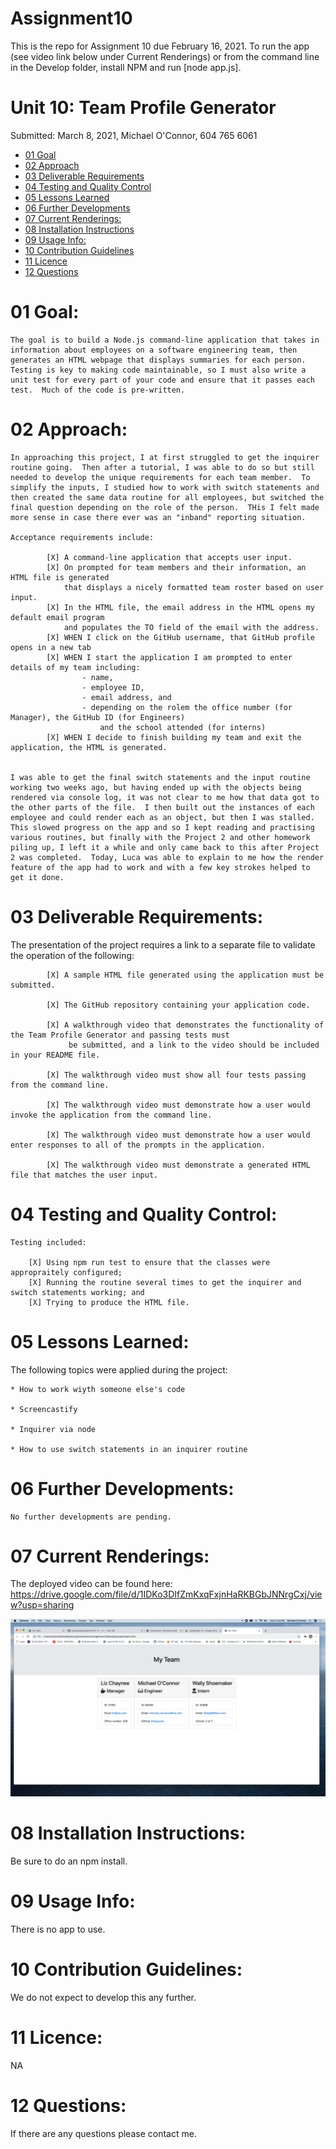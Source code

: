 # Assignment10

This is the repo for Assignment 10 due February 16, 2021.
To run the app (see video link below under Current Renderings) or from the command line in the Develop folder, install NPM and run [node app.js].

# Unit 10: Team Profile Generator

Submitted: March 8, 2021, Michael O'Connor, 604 765 6061

   * [01 Goal](#01-goal)
   * [02 Approach](#02-approach)
   * [03 Deliverable Requirements](#03-deliverable-requirements)
   * [04 Testing and Quality Control](#04-testing-and-quality-control)
   * [05 Lessons Learned](#05-lessons-learned)
   * [06 Further Developments](#06-further-developments)
   * [07 Current Renderings:](#07-current-renderings)
   * [08 Installation Instructions](#08-installation-instructions)
   * [09 Usage Info:](#09-usage-info)
   * [10 Contribution Guidelines](#10-contribution-guidelines)
   * [11 Licence](#11-licence)
   * [12 Questions](#12-questions)

# 01 Goal: 

    The goal is to build a Node.js command-line application that takes in information about employees on a software engineering team, then generates an HTML webpage that displays summaries for each person. Testing is key to making code maintainable, so I must also write a unit test for every part of your code and ensure that it passes each test.  Much of the code is pre-written.

# 02 Approach:

    In approaching this project, I at first struggled to get the inquirer routine going.  Then after a tutorial, I was able to do so but still needed to develop the unique requirements for each team member.  To simplify the inputs, I studied how to work with switch statements and then created the same data routine for all employees, but switched the final question depending on the role of the person.  THis I felt made more sense in case there ever was an "inband" reporting situation.

    Acceptance requirements include: 
            
            [X] A command-line application that accepts user input.
            [X] On prompted for team members and their information, an HTML file is generated 
                that displays a nicely formatted team roster based on user input.
            [X] In the HTML file, the email address in the HTML opens my default email program 
                and populates the TO field of the email with the address.
            [X] WHEN I click on the GitHub username, that GitHub profile opens in a new tab
            [X] WHEN I start the application I am prompted to enter details of my team including:
                    - name, 
                    - employee ID, 
                    - email address, and 
                    - depending on the rolem the office number (for Manager), the GitHub ID (for Engineers)
                        and the school attended (for interns)
            [X] WHEN I decide to finish building my team and exit the application, the HTML is generated.


    I was able to get the final switch statements and the input routine working two weeks ago, but having ended up with the objects being rendered via console log, it was not clear to me how that data got to the other parts of the file.  I then built out the instances of each employee and could render each as an object, but then I was stalled.  This slowed progress on the app and so I kept reading and practising various routines, but finally with the Project 2 and other homework piling up, I left it a while and only came back to this after Project 2 was completed.  Today, Luca was able to explain to me how the render feature of the app had to work and with a few key strokes helped to get it done.  


# 03 Deliverable Requirements:

The presentation of the project requires a link to a separate file to validate the operation of the following: 

            [X] A sample HTML file generated using the application must be submitted.

            [X] The GitHub repository containing your application code.

            [X] A walkthrough video that demonstrates the functionality of the Team Profile Generator and passing tests must
                 be submitted, and a link to the video should be included in your README file.

            [X] The walkthrough video must show all four tests passing from the command line.

            [X] The walkthrough video must demonstrate how a user would invoke the application from the command line.

            [X] The walkthrough video must demonstrate how a user would enter responses to all of the prompts in the application.

            [X] The walkthrough video must demonstrate a generated HTML file that matches the user input.

# 04 Testing and Quality Control:

    Testing included:

        [X] Using npm run test to ensure that the classes were appropraitely configured;
        [X] Running the routine several times to get the inquirer and switch statements working; and
        [X] Trying to produce the HTML file.

# 05 Lessons Learned:

The following topics were applied during the project:

    * How to work wiyth someone else's code

    * Screencastify

    * Inquirer via node

    * How to use switch statements in an inquirer routine


# 06 Further Developments:

    No further developments are pending.


# 07 Current Renderings:

The deployed video can be found here: https://drive.google.com/file/d/1IDKo3DIfZmKxqFxjnHaRKBGbJNNrgCxj/view?usp=sharing

![alt text](./Assets/team_html.png)


# 08 Installation Instructions: 

Be sure to do an npm install.

# 09 Usage Info: 

There is no app to use.

# 10 Contribution Guidelines: 

We do not expect to develop this any further.

# 11 Licence: 

 NA

# 12 Questions: 

If there are any questions please contact me. 

